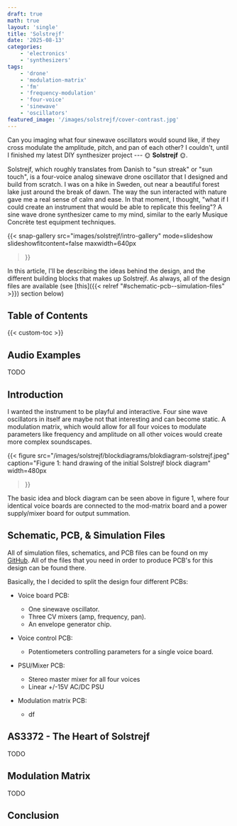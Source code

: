 ```yaml
---
draft: true
math: true
layout: 'single'
title: 'Solstrejf'
date: '2025-08-13'
categories:
    - 'electronics'
    - 'synthesizers'
tags:
    - 'drone'
    - 'modulation-matrix'
    - 'fm'
    - 'frequency-modulation'
    - 'four-voice'
    - 'sinewave'
    - 'oscillators'
featured_image: '/images/solstrejf/cover-contrast.jpg'
--- 
```

Can you imaging what four sinewave oscillators would sound like, if they cross modulate the amplitude, pitch, and pan of each other?
I couldn't, until I finished my latest DIY synthesizer project --- 🌞 **Solstrejf** 🌞.

Solstrejf, which roughly translates from Danish to "sun streak" or "sun touch", is a four-voice analog sinewave drone oscillator that I designed and build from scratch.
I was on a hike in Sweden, out near a beautiful forest lake just around the break of dawn. 
The way the sun interacted with nature gave me a real sense of calm and ease. 
In that moment, I thought, "what if I could create an instrument that would be able to replicate this feeling"? 
A sine wave drone synthesizer came to my mind, similar to the early Musique Concrète test equipment techniques.

{{< snap-gallery
    src="images/solstrejf/intro-gallery"
    mode=slideshow
    slideshowfitcontent=false
    maxwidth=640px
>}}

In this article, I'll be describing the ideas behind the design, and the different building blocks that makes up Solstrejf.
As always, all of the design files are available (see [this]({{< relref "#schematic-pcb--simulation-files" >}}) section below)

## Table of Contents

{{< custom-toc >}}

## Audio Examples
TODO

## Introduction

I wanted the instrument to be playful and interactive. 
Four sine wave oscillators in itself are maybe not that interesting and can become static. 
A modulation matrix, which would allow for all four voices to modulate parameters like frequency and amplitude on all other voices would create more complex soundscapes. 

{{< figure 
    src="/images/solstrejf/blockdiagrams/blokdiagram-solstrejf.jpeg" 
    caption="Figure 1: hand drawing of the initial Solstrejf block diagram" 
    width=480px
>}}

The basic idea and block diagram can be seen above in figure 1, where four identical voice boards are connected to the mod-matrix board and a power supply/mixer board for output summation.

## Schematic, PCB, & Simulation Files
All of simulation files, schematics, and PCB files can be found on my [GitHub](https://github.com/KamikazeVildsvin/Solstrejf).
All of the files that you need in order to produce PCB's for this design can be found there.

Basically, the I decided to split the design four different PCBs:

- Voice board PCB:
    - One sinewave oscillator.
    - Three CV mixers (amp, frequency, pan).
    - An envelope generator chip.

- Voice control PCB:
    - Potentiometers controlling parameters for a single voice board.

- PSU/Mixer PCB:
    - Stereo master mixer for all four voices
    - Linear +/-15V AC/DC PSU

- Modulation matrix PCB:
    - df

## AS3372 - The Heart of Solstrejf
TODO

## Modulation Matrix
TODO





## Conclusion

